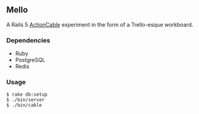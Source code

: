 ## Mello

A Rails 5 [ActionCable](https://github.com/rails/rails/tree/master/actioncable) experiment in the form of a Trello-esque workboard.

### Dependencies

* Ruby
* PostgreSQL
* Redis

### Usage

```
$ rake db:setup
$ ./bin/server
$ ./bin/cable
```
